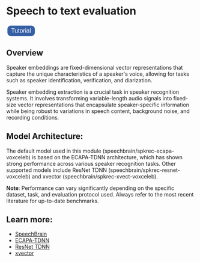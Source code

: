 <!DOCTYPE html>
<html>
<head>
<style>
    .button {
        background-color: #3660a5;
        border: solid;
        color: white;
        padding: 5px 10px;
        text-align: top;
        text-decoration: none;
        display: inline-block;
        font-size: 16px;
        margin: 0px 0px;
        cursor: pointer;
        border-radius: 12px;
        transition-duration: 0.4s;
    }

    .button:hover {
        background-color: white;
        color: black;
    }
</style>
</head>
<body>

<script>
    function redirectToTutorial() {
        window.location.href = "https://github.com/sensein/senselab/blob/main/tutorials/extract_speaker_embeddings.ipynb";
    }
</script>

</body>
</html>

# Speech to text evaluation

<button class="button" onclick="redirectToTutorial()">Tutorial</button>

## Overview

Speaker embeddings are fixed-dimensional vector representations that capture the unique characteristics of a speaker's
voice, allowing for tasks such as speaker identification, verification, and diarization.

Speaker embedding extraction is a crucial task in speaker recognition systems. It involves transforming variable-length
audio signals into fixed-size vector representations that encapsulate speaker-specific information while being robust
to variations in speech content, background noise, and recording conditions.

## Model Architecture:
The default model used in this module (speechbrain/spkrec-ecapa-voxceleb) is based on the ECAPA-TDNN architecture,
which has shown strong performance across various speaker recognition tasks.
Other supported models include ResNet TDNN (speechbrain/spkrec-resnet-voxceleb) and
xvector (speechbrain/spkrec-xvect-voxceleb).

**Note**: Performance can vary significantly depending on the specific dataset, task, and evaluation protocol used.
Always refer to the most recent literature for up-to-date benchmarks.

## Learn more:
- [SpeechBrain](https://speechbrain.github.io/)
- [ECAPA-TDNN](https://arxiv.org/abs/2005.07143)
- [ResNet TDNN](https://doi.org/10.1016/j.csl.2019.101026)
- [xvector](https://doi.org/10.21437/Odyssey.2018-15)
